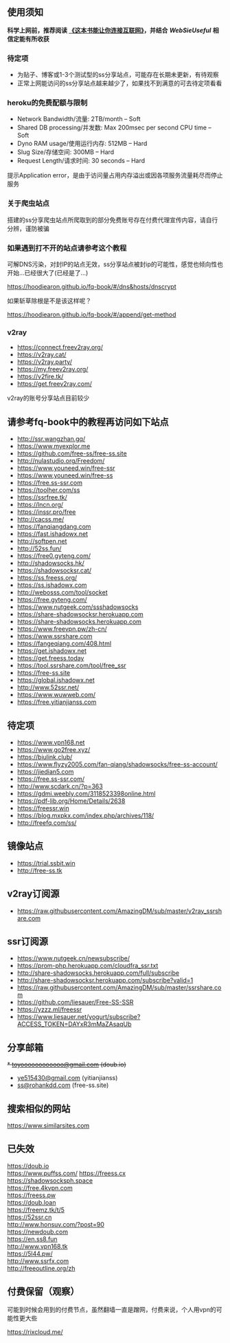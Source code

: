 ## 使用须知

**科学上网前，推荐阅读 [《这本书能让你连接互联网》](https://hoodiearon.github.io/fq-book/)，并结合** ***WebSieUseful*** **相信定能有所收获**

### 待定项
* 为贴子、博客或1-3个测试型的ss分享站点，可能存在长期未更新，有待观察
* 正常上网能访问的ss分享站点越来越少了，如果找不到满意的可去待定项看看

### heroku的免费配额与限制
* Network Bandwidth/流量: 2TB/month – Soft
* Shared DB processing/并发数: Max 200msec per second CPU time – Soft
* Dyno RAM usage/使用运行内存: 512MB – Hard
* Slug Size/存储空间: 300MB – Hard
* Request Length/请求时间: 30 seconds – Hard

提示Application error，是由于访问量占用内存溢出或因各项服务流量耗尽而停止服务

### 关于爬虫站点

搭建的ss分享爬虫站点所爬取到的部分免费账号存在付费代理宣传内容，请自行分辨，谨防被骗

### 如果遇到打不开的站点请参考这个教程

可解DNS污染，对封IP的站点无效，ss分享站点被封ip的可能性，感觉也倾向性也开始...已经很大了(已经是了...)

 https://hoodiearon.github.io/fq-book/#/dns&hosts/dnscrypt
 
如果斩草除根是不是该这样呢？

https://hoodiearon.github.io/fq-book/#/append/get-method


### v2ray

* https://connect.freev2ray.org/
* https://v2ray.cat/ 
* https://v2ray.party/
* https://my.freev2ray.org/
* https://v2fire.tk/
* https://get.freev2ray.com/

v2ray的账号分享站点目前较少

## 请参考fq-book中的教程再访问如下站点

* http://ssr.wangzhan.gq/
* https://www.myexplor.me
* https://github.com/free-ss/free-ss.site
* http://nulastudio.org/Freedom/
* https://www.youneed.win/free-ssr
* https://www.youneed.win/free-ss
* https://free.ss-ssr.com
* https://toolher.com/ss
* https://ssrfree.tk/
* https://lncn.org/
* https://inssr.pro/free
* http://cacss.me/
* https://fanqiangdang.com
* https://fast.ishadowx.net
* http://softpen.net 
* http://52ss.fun/
* https://free0.gyteng.com/
* http://shadowsocks.hk/
* https://shadowsocksr.cat/
* https://ss.freess.org/
* https://ss.ishadowx.com
* http://webosss.com/tool/socket
* https://free.gyteng.com/
* https://www.nutgeek.com/ssshadowsocks
* https://share-shadowsocksr.herokuapp.com
* https://share-shadowsocks.herokuapp.com 
* https://www.freevpn.pw/zh-cn/
* https://www.ssrshare.com
* https://fangeqiang.com/408.html
* https://get.ishadowx.net
* https://get.freess.today
* https://tool.ssrshare.com/tool/free_ssr
* https://free-ss.site
* https://global.ishadowx.net
* http://www.52ssr.net/
* https://www.wuwweb.com/
* https://free.yitianjianss.com



## 待定项

* https://www.vpn168.net
* https://www.go2free.xyz/
* https://biulink.club/
* https://www.flyzy2005.com/fan-qiang/shadowsocks/free-ss-account/
* https://jiedian5.com
* https://free.ss-ssr.com/
* http://www.scdark.cn/?p=363
* https://gdmi.weebly.com/3118523398online.html
* https://pdf-lib.org/Home/Details/2638
* https://freessr.win
* https://blog.mxpkx.com/index.php/archives/118/
* http://freefq.com/ss/

## 镜像站点

* https://trial.ssbit.win
* http://free-ss.tk

<!--
## 科学访问
* https://www.ssrshare.com
* https://fangeqiang.com/408.html
* https://get.ishadowx.net
* https://get.freess.today
* https://tool.ssrshare.com/tool/free_ssr
* https://doub.io 
* https://free-ss.site
* https://global.ishadowx.net
* http://www.52ssr.net/
* https://www.wuwweb.com/
* https://free.yitianjianss.com
* https://www.puffss.com/
-->

## v2ray订阅源

* https://raw.githubusercontent.com/AmazingDM/sub/master/v2ray_ssrshare.com

## ssr订阅源
* https://www.nutgeek.cn/newsubscribe/
* https://prom-php.herokuapp.com/cloudfra_ssr.txt
* http://share-shadowsocks.herokuapp.com/full/subscribe
* http://share-shadowsocksr.herokuapp.com/subscribe?valid=1
* https://raw.githubusercontent.com/AmazingDM/sub/master/ssrshare.com
* https://github.com/liesauer/Free-SS-SSR
* https://yzzz.ml/freessr
* https://www.liesauer.net/yogurt/subscribe?ACCESS_TOKEN=DAYxR3mMaZAsaqUb


## 分享邮箱
<s> * toyoooooooooooo@gmail.com (doub.io)</s>
* ye515430@gmail.com (yitianjianss)
* ss@rohankdd.com (free-ss.site)

## 搜索相似的网站

https://www.similarsites.com

## 已失效

https://doub.io   
https://www.puffss.com/
https://freess.cx  
https://shadowsocksph.space  
https://free.4kvpn.com  
https://freess.pw  
https://doub.loan  
https://freemz.tk/t/5  
https://52ssr.cn  
http://www.honsuv.com/?post=90  
https://newdoub.com  
https://en.ss8.fun  
http://www.vpn168.tk  
https://5l44.pw/  
http://www.ssrfx.com  
http://freeoutline.org/zh

## 付费保留（观察）

可能到时候会用到的付费节点，虽然翻墙一直是蹭网，付费来说，个人用vpn的可能性更大些

https://rixcloud.me/
